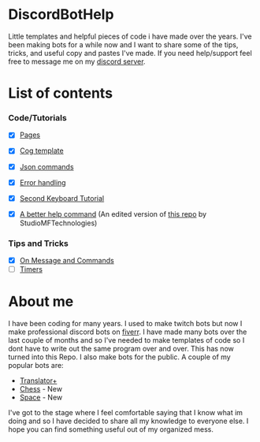 # DiscordBotHelp
Little templates and helpful pieces of code i have made over the years. I've been making bots for a while now and I want to share some of the tips, tricks, and useful copy and pastes I've made. If you need help/support feel free to message me on my [discord server](https://discord.gg/A7aQfW6).

# List of contents
### Code/Tutorials
- [x] [Pages](Pages)
- [x] [Cog template](Cog%20Template)
- [x] [Json commands](Json%20Commands)
- [x] [Error handling](Error%20Handling)
- [x] [Second Keyboard Tutorial](2nd%20Keyboard%20Shortcuts)
- [x] [A better help command](Help%20Command) (An edited version of [this repo](https://gist.github.com/StudioMFTechnologies/ad41bfd32b2379ccffe90b0e34128b8b) by StudioMFTechnologies)


### Tips and Tricks
- [x] [On Message and Commands](Tips%20and%20Tricks#on-message-and-commands)
- [ ] [Timers](Tips%20and%20Tricks#timers)

# About me
I have been coding for many years. I used to make twitch bots but now I make professional discord bots on [fiverr](https://www.fiverr.com/nex_infinite).
I have made many bots over the last couple of months and so I've needed to make templates of code so I dont have to write out the same program over and over. 
This has now turned into this Repo. I also make bots for the public. A couple of my popular bots are:
- [Translator+](https://top.gg/bot/700793365754806402)
- [Chess](https://top.gg/bot/716382796108660826) - New
- [Space](https://top.gg/bot/716615705793134633) - New

I've got to the stage where I feel comfortable saying that I know what im doing and so I have decided to share all my knowledge to everyone else. I hope you can find something useful out of my organized mess.
